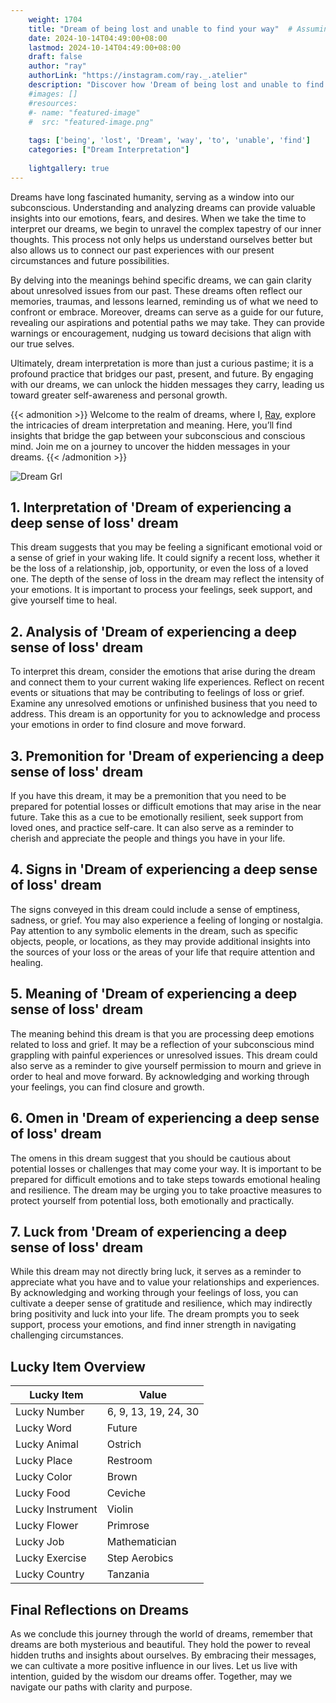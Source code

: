 ```yaml
---
    weight: 1704
    title: "Dream of being lost and unable to find your way"  # Assuming 'title' column exists
    date: 2024-10-14T04:49:00+08:00
    lastmod: 2024-10-14T04:49:00+08:00
    draft: false
    author: "ray"
    authorLink: "https://instagram.com/ray._.atelier"
    description: "Discover how 'Dream of being lost and unable to find your way' can interpret your future and uncover its significant meanings in your life."
    #images: []
    #resources:
    #- name: "featured-image"
    #  src: "featured-image.png"
    
    tags: ['being', 'lost', 'Dream', 'way', 'to', 'unable', 'find']
    categories: ["Dream Interpretation"]
    
    lightgallery: true
---
```

    
Dreams have long fascinated humanity, serving as a window into our subconscious. Understanding and analyzing dreams can provide valuable insights into our emotions, fears, and desires. When we take the time to interpret our dreams, we begin to unravel the complex tapestry of our inner thoughts. This process not only helps us understand ourselves better but also allows us to connect our past experiences with our present circumstances and future possibilities.

By delving into the meanings behind specific dreams, we can gain clarity about unresolved issues from our past. These dreams often reflect our memories, traumas, and lessons learned, reminding us of what we need to confront or embrace. Moreover, dreams can serve as a guide for our future, revealing our aspirations and potential paths we may take. They can provide warnings or encouragement, nudging us toward decisions that align with our true selves.

Ultimately, dream interpretation is more than just a curious pastime; it is a profound practice that bridges our past, present, and future. By engaging with our dreams, we can unlock the hidden messages they carry, leading us toward greater self-awareness and personal growth.

{{< admonition >}}
Welcome to the realm of dreams, where I, [Ray](https://instagram.com/ray._.atelier), explore the intricacies of dream interpretation and meaning. Here, you’ll find insights that bridge the gap between your subconscious and conscious mind. Join me on a journey to uncover the hidden messages in your dreams.
{{< /admonition >}}

![Dream Grl](https://cdn.pixabay.com/photo/2017/11/02/03/35/gothic-2910057_1280.jpg "Dream Grl")

## 1. Interpretation of 'Dream of experiencing a deep sense of loss' dream

This dream suggests that you may be feeling a significant emotional void or a sense of grief in your waking life. It could signify a recent loss, whether it be the loss of a relationship, job, opportunity, or even the loss of a loved one. The depth of the sense of loss in the dream may reflect the intensity of your emotions. It is important to process your feelings, seek support, and give yourself time to heal.

## 2. Analysis of 'Dream of experiencing a deep sense of loss' dream

To interpret this dream, consider the emotions that arise during the dream and connect them to your current waking life experiences. Reflect on recent events or situations that may be contributing to feelings of loss or grief. Examine any unresolved emotions or unfinished business that you need to address. This dream is an opportunity for you to acknowledge and process your emotions in order to find closure and move forward.

## 3. Premonition for 'Dream of experiencing a deep sense of loss' dream

If you have this dream, it may be a premonition that you need to be prepared for potential losses or difficult emotions that may arise in the near future. Take this as a cue to be emotionally resilient, seek support from loved ones, and practice self-care. It can also serve as a reminder to cherish and appreciate the people and things you have in your life.

## 4. Signs in 'Dream of experiencing a deep sense of loss' dream

The signs conveyed in this dream could include a sense of emptiness, sadness, or grief. You may also experience a feeling of longing or nostalgia. Pay attention to any symbolic elements in the dream, such as specific objects, people, or locations, as they may provide additional insights into the sources of your loss or the areas of your life that require attention and healing.

## 5. Meaning of 'Dream of experiencing a deep sense of loss' dream

The meaning behind this dream is that you are processing deep emotions related to loss and grief. It may be a reflection of your subconscious mind grappling with painful experiences or unresolved issues. This dream could also serve as a reminder to give yourself permission to mourn and grieve in order to heal and move forward. By acknowledging and working through your feelings, you can find closure and growth.

## 6. Omen in 'Dream of experiencing a deep sense of loss' dream

The omens in this dream suggest that you should be cautious about potential losses or challenges that may come your way. It is important to be prepared for difficult emotions and to take steps towards emotional healing and resilience. The dream may be urging you to take proactive measures to protect yourself from potential loss, both emotionally and practically.

## 7. Luck from 'Dream of experiencing a deep sense of loss' dream

While this dream may not directly bring luck, it serves as a reminder to appreciate what you have and to value your relationships and experiences. By acknowledging and working through your feelings of loss, you can cultivate a deeper sense of gratitude and resilience, which may indirectly bring positivity and luck into your life. The dream prompts you to seek support, process your emotions, and find inner strength in navigating challenging circumstances.

## Lucky Item Overview
| Lucky Item          | Value              |
|---------------|--------------------|
| Lucky Number        | 6, 9, 13, 19, 24, 30  |
| Lucky Word          | Future |
| Lucky Animal        | Ostrich |
| Lucky Place         | Restroom     |
| Lucky Color         | Brown     |
| Lucky Food          | Ceviche      |
| Lucky Instrument    | Violin |
| Lucky Flower        | Primrose    |
| Lucky Job           | Mathematician       |
| Lucky Exercise      | Step Aerobics  |
| Lucky Country       | Tanzania    |


##  Final Reflections on Dreams

As we conclude this journey through the world of dreams, remember that dreams are both mysterious and beautiful. They hold the power to reveal hidden truths and insights about ourselves. By embracing their messages, we can cultivate a more positive influence in our lives. Let us live with intention, guided by the wisdom our dreams offer. Together, may we navigate our paths with clarity and purpose.
